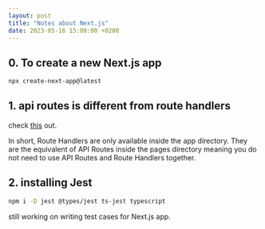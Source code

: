 ```yaml
---
layout: post
title: "Notes about Next.js"
date: 2023-05-16 15:00:00 +0200
---
```


## 0. To create a new Next.js app

```bash
npx create-next-app@latest
```

## 1. api routes is different from route handlers

check [this](https://nextjs.org/docs/app/building-your-application/routing/router-handlers) out.

In short, Route Handlers are only available inside the app directory. They are the equivalent of API Routes inside the pages directory meaning you do not need to use API Routes and Route Handlers together.

## 2. installing Jest

```bash
npm i -D jest @types/jest ts-jest typescript
```
still working on writing test cases for Next.js app.

